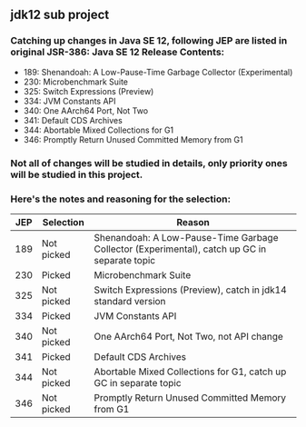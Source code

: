 ## jdk12 sub project

### Catching up changes in Java SE 12, following JEP are listed in original JSR-386: Java SE 12 Release Contents:

- 189:	Shenandoah: A Low-Pause-Time Garbage Collector (Experimental)
- 230:	Microbenchmark Suite
- 325:	Switch Expressions (Preview)
- 334:	JVM Constants API
- 340:	One AArch64 Port, Not Two
- 341:	Default CDS Archives
- 344:	Abortable Mixed Collections for G1
- 346:	Promptly Return Unused Committed Memory from G1

### Not all of changes will be studied in details, only priority ones will be studied in this project. 
### Here's the notes and reasoning for the selection:

| JEP | Selection  | Reason                                                                   |
| --- | ---------- | ------------------------------------------------------------------------ |
| 189 | Not picked | Shenandoah: A Low-Pause-Time Garbage Collector (Experimental), catch up GC in separate topic |
| 230 | Picked     | Microbenchmark Suite                                                     |
| 325 | Not picked | Switch Expressions (Preview), catch in jdk14 standard version            |
| 334 |	Picked     | JVM Constants API                                                        |
| 340 | Not picked | One AArch64 Port, Not Two, not API change                                |              
| 341 | Picked     | Default CDS Archives                                                     |
| 344 | Not picked | Abortable Mixed Collections for G1, catch up GC in separate topic        |
| 346 | Not picked | Promptly Return Unused Committed Memory from G1                          |
